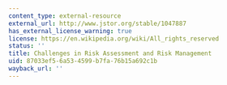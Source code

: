 ```yaml
---
content_type: external-resource
external_url: http://www.jstor.org/stable/1047887
has_external_license_warning: true
license: https://en.wikipedia.org/wiki/All_rights_reserved
status: ''
title: Challenges in Risk Assessment and Risk Management
uid: 87033ef5-6a53-4599-b7fa-76b15a692c1b
wayback_url: ''
---
```

